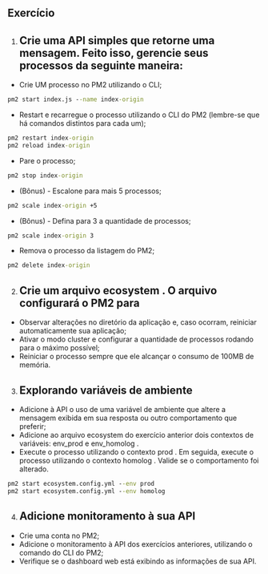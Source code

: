 ## Exercício

1. ##  Crie uma API simples que retorne uma mensagem. Feito isso, gerencie seus processos da seguinte maneira:

* Crie UM processo no PM2 utilizando o CLI;
```cmd
pm2 start index.js --name index-origin
```
* Restart e recarregue o processo utilizando o CLI do PM2 (lembre-se que há comandos distintos para cada um);
```cmd
pm2 restart index-origin
pm2 reload index-origin
```
* Pare o processo;
```cmd
pm2 stop index-origin
```
* (Bônus) - Escalone para mais 5 processos;
```cmd
pm2 scale index-origin +5
```
* (Bônus) - Defina para 3 a quantidade de processos;
```cmd
pm2 scale index-origin 3
```
* Remova o processo da listagem do PM2;
```cmd
pm2 delete index-origin
```

2. ## Crie um arquivo ecosystem . O arquivo configurará o PM2 para

* Observar alterações no diretório da aplicação e, caso ocorram, reiniciar automaticamente sua aplicação;
* Ativar o modo cluster e configurar a quantidade de processos rodando para o máximo possível;
* Reiniciar o processo sempre que ele alcançar o consumo de 100MB de memória.

3. ## Explorando variáveis de ambiente

* Adicione à API o uso de uma variável de ambiente que altere a mensagem exibida em sua resposta ou outro comportamento que preferir;
* Adicione ao arquivo ecosystem do exercício anterior dois contextos de variáveis: env_prod e env_homolog .
* Execute o processo utilizando o contexto prod . Em seguida, execute o processo utilizando o contexto homolog . Valide se o comportamento foi alterado.
```cmd
pm2 start ecosystem.config.yml --env prod
pm2 start ecosystem.config.yml --env homolog
```
4. ##  Adicione monitoramento à sua API

* Crie uma conta no PM2;
* Adicione o monitoramento à API dos exercícios anteriores, utilizando o comando do CLI do PM2;
* Verifique se o dashboard web está exibindo as informações de sua API.